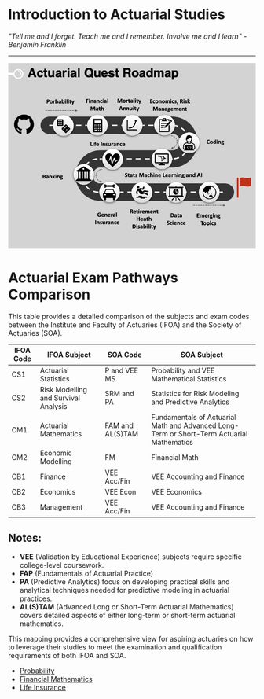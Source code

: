 


# Introduction to Actuarial Studies 

_"Tell me and I forget. Teach me and I remember. Involve me and I learn" - Benjamin Franklin_


---
![Quest Guide](quest.jpg)


# Actuarial Exam Pathways Comparison

This table provides a detailed comparison of the subjects and exam codes between the Institute and Faculty of Actuaries (IFOA) and the Society of Actuaries (SOA).


| IFOA Code | IFOA Subject                             | SOA Code         | SOA Subject                                                                                           |
|-----------|------------------------------------------|------------------|-------------------------------------------------------------------------------------------------------|
| CS1       | Actuarial Statistics                     | P and VEE MS     | Probability and VEE Mathematical Statistics                                                           |
| CS2       | Risk Modelling and Survival Analysis     | SRM and PA       | Statistics for Risk Modeling and Predictive Analytics                                                 |
| CM1       | Actuarial Mathematics                    | FAM and AL(S)TAM  | Fundamentals of Actuarial Math and Advanced Long-Term or Short-Term Actuarial Mathematics            |
| CM2       | Economic Modelling                       | FM               | Financial Math                                                                                        |
| CB1       | Finance                                  | VEE Acc/Fin      | VEE Accounting and Finance                                                                            |
| CB2       | Economics                                | VEE Econ         | VEE Economics                                                                                         |
| CB3       | Management                               | VEE Acc/Fin      | VEE Accounting and Finance                                                                            |

## Notes:
- **VEE** (Validation by Educational Experience) subjects require specific college-level coursework.
- **FAP** (Fundamentals of Actuarial Practice)
- **PA** (Predictive Analytics) focus on developing practical skills and analytical techniques needed for predictive modeling in actuarial practices.
- **AL(S)TAM** (Advanced Long or Short-Term Actuarial Mathematics) covers detailed aspects of either long-term or short-term actuarial mathematics.


This mapping provides a comprehensive view for aspiring actuaries on how to leverage their studies to meet the examination and qualification requirements of both IFOA and SOA.
* [Probability](probability.md)
* [Financial Mathematics](financial_math.md)
* [Life Insurance](life.md)
